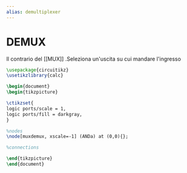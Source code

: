 ```yaml
---
alias: demultiplexer
---
```


# DEMUX
Il contrario del [[MUX]] .Seleziona un'uscita su cui mandare l'ingresso

```tikz
\usepackage{circuitikz}
\usetikzlibrary{calc}

\begin{document}
\begin{tikzpicture}

\ctikzset{
logic ports/scale = 1,
logic ports/fill = darkgray,
}

%nodes
\node[muxdemux, xscale=-1] (ANDa) at (0,0){};

%connections

\end{tikzpicture}
\end{document}
```